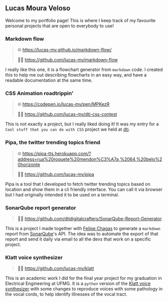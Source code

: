 ## Lucas Moura Veloso

Welcome to my portfolio page! 
This is where I keep track of my favourite personal projects that are open to everybody to use!

### Markdown flow
>🌐 https://lucas-mv.github.io/markdown-flow/
>
>👨‍💻 https://github.com/lucas-mv/markdown-flow

I really like this one, it is a flowchart generator from `markdown` code. I created this to help me out describing flowcharts in an easy way, and have a readable documentation at the same time.

### CSS Animation roadtrippin'

>🌐 https://codepen.io/lucas-mv/pen/MPKezR
>
>👨‍💻 https://github.com/lucas-mv/dti-css-contest

This is not exactly a project, but I really liked doing it! It was my entry for a `Cool stuff that you can do with CSS` project we held at [dti](https://github.com/lucas-mv/dti-css-contest).

### Pipa, the twitter trending topics friend
>🌐 https://pipa-tts.herokuapp.com/?address=rua%20roquete%20mendon%C3%A7a,%2064,%20belo%20horizonte
>
>👨‍💻 https://github.com/lucas-mv/pipa

Pipa is a tool that I developed to fetch twitter trending topics based on location and show them in a cli friendly interface. You can call it via browser but I had originally intended it to be used on a terminal.
### SonarQube report generator
>👨‍💻 https://github.com/dtidigitalcrafters/SonarQube-Report-Generator

This is a project I made together with [Felipe Chagas](https://github.com/chagretes) to generate a `markdown` report from [SonarQube](https://www.sonarqube.org)'s API. The idea was to automate the export of that report and send it daily via email to all the devs that work on a specific project.

### Klatt voice synthesizer
>👨‍💻 https://github.com/lucas-mv/klatt

This is an academic work I did for the final year project for my graduation in Electrical Engineering at UFMG. It is a `python` version of the [Klatt voice synthesizer](https://linguistics.berkeley.edu/plab/guestwiki/index.php?title=Klatt_Synthesizer) with some changes to reproduce voices with some pathology in the vocal cords, to help identify illnesses of the vocal tract.